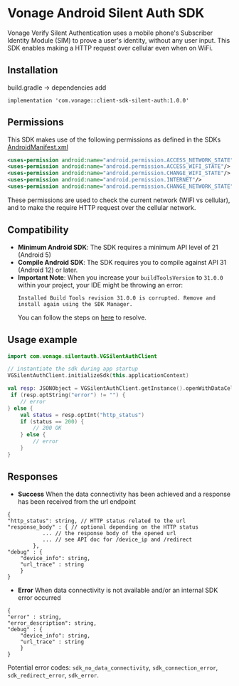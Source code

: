 # Vonage Android Silent Auth SDK

Vonage Verify Silent Authentication uses a mobile phone's Subscriber Identity Module (SIM) to prove a user's identity, without any user input. This SDK enables making a HTTP request over cellular even when on WiFi.

## Installation

build.gradle -> dependencies add

```
implementation 'com.vonage::client-sdk-silent-auth:1.0.0'
```

## Permissions

This SDK makes use of the following permissions as defined in the SDKs [AndroidManifest.xml](https://github.com/Vonage/verify-silent-auth-sdk-android/blob/main/client-sdk-silent-auth/src/main/AndroidManifest.xml)

```xml
<uses-permission android:name="android.permission.ACCESS_NETWORK_STATE" />
<uses-permission android:name="android.permission.ACCESS_WIFI_STATE"/>
<uses-permission android:name="android.permission.CHANGE_WIFI_STATE"/>
<uses-permission android:name="android.permission.INTERNET"/>
<uses-permission android:name="android.permission.CHANGE_NETWORK_STATE"/>
 ```

These permissions are used to check the current network (WIFI vs cellular), and to make the require HTTP request over the cellular network. 

## Compatibility

 * **Minimum Android SDK**: The SDK requires a minimum API level of 21 (Android 5)
 * **Compile Android SDK**: The SDK requires you to compile against API 31  (Android 12) or later.
 * **Important Note**: When you increase your `buildToolsVersion` to `31.0.0` within your project, your IDE might be throwing an error:
    ```
    Installed Build Tools revision 31.0.0 is corrupted. Remove and install again using the SDK Manager.
    ```
   You can follow the steps on [here](https://ourcodeworld.com/articles/read/1591/how-to-solve-android-studio-error-installed-build-tools-revision-3100-is-corrupted-remove-and-install-again-using-the-sdk-manager) to resolve.

## Usage example


```kotlin
import com.vonage.silentauth.VGSilentAuthClient

// instantiate the sdk during app startup
VGSilentAuthClient.initializeSdk(this.applicationContext)

val resp: JSONObject = VGSilentAuthClient.getInstance().openWithDataCellular(URL(endpoint), false)
 if (resp.optString("error") != "") {
    // error
} else {
    val status = resp.optInt("http_status")
    if (status == 200) {
        // 200 OK
    } else {
        // error
    }
}
```

## Responses

* **Success**
  When the data connectivity has been achieved and a response has been received from the url endpoint
```
{
"http_status": string, // HTTP status related to the url
"response_body" : { // optional depending on the HTTP status
           ... // the response body of the opened url 
           ... // see API doc for /device_ip and /redirect
        },
"debug" : {
    "device_info": string, 
    "url_trace" : string
    }
}
```

* **Error**
  When data connectivity is not available and/or an internal SDK error occurred

```
{
"error" : string,
"error_description": string,
"debug" : {
    "device_info": string, 
    "url_trace" : string
    }
}
```
Potential error codes: `sdk_no_data_connectivity`, `sdk_connection_error`, `sdk_redirect_error`, `sdk_error`.




